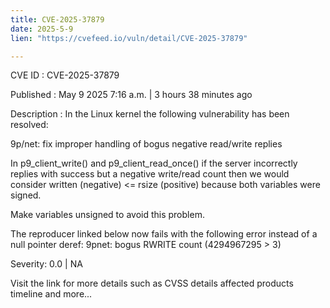```yaml
---
title: CVE-2025-37879
date: 2025-5-9
lien: "https://cvefeed.io/vuln/detail/CVE-2025-37879"

---
```


CVE ID : CVE-2025-37879

Published :  May 9
2025
7:16 a.m. | 3 hours
38 minutes ago

Description : In the Linux kernel
the following vulnerability has been resolved:

9p/net: fix improper handling of bogus negative read/write replies

In p9_client_write() and p9_client_read_once()
if the server
incorrectly replies with success but a negative write/read count then we
would consider written (negative) <= rsize (positive) because both
variables were signed.

Make variables unsigned to avoid this problem.

The reproducer linked below now fails with the following error instead
of a null pointer deref:
9pnet: bogus RWRITE count (4294967295 > 3)

Severity: 0.0 | NA

Visit the link for more details
such as CVSS details
affected products
timeline
and more...
